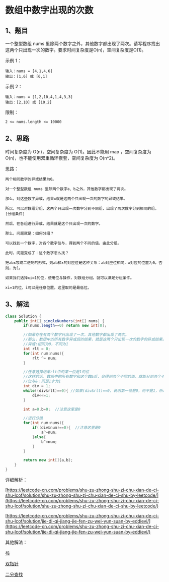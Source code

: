 # 数组中数字出现的次数

## 1、题目

一个整型数组 nums 里除两个数字之外，其他数字都出现了两次。请写程序找出这两个只出现一次的数字。要求时间复杂度是O(n)，空间复杂度是O(1)。

示例 1：

	输入：nums = [4,1,4,6]
	输出：[1,6] 或 [6,1]

示例 2：

	输入：nums = [1,2,10,4,1,4,3,3]
	输出：[2,10] 或 [10,2]

限制：

	2 <= nums.length <= 10000


## 2、思路

时间复杂度为 O(n)，空间复杂度为 O(1)。因此不能用 map ，空间复杂度为 O(n)，也不能使用双重循环嵌套，空间复杂度为 O(n^2)。

思路：

	两个相同数字的异或结果为0。

	对一个整型数组 nums 里除两个数字a、b之外，其他数字都出现了两次。

	那么，对这些数字异或，结果x就是这两个只出现一次的数字的异或结果。

	所以，可以对数组分组，这两个只出现一次数字分到不同组，出现了两次数字分到相同的组。[分组条件]

	然后，在各组进行异或，结果就是这个只出现一次的数字。

	那么，问题就是：如何分组？

	可以找到一个数字，对各个数字位与，得到两个不同的值，由此分组。

	此时，问题变成了：这个数字怎么找？

	把abx写成二进制的形式，则ab和x的对应位是这种关系：ab对应位相同，x对应的位置为0，否则，为1。

	如果我们选择xi=1的位，使用位与操作，对数组分组，就可以满足分组条件。

	xi=1的位，i可以是任意位置。这里取的是最低位。

## 3、解法

```java
class Solution {
    public int[] singleNumbers(int[] nums) {
        if(nums.length==0) return new int[0];

        //如果存在有两个数字只出现了一次，其他数字都出现了两次。
        //那么，数组中的所有数字异或后的结果，就是这两个只出现一次的数字的异或结果。
        //异或:相同为0，不同为1
        int rlt = 0;
        for(int num:nums){
            rlt ^= num;
        }

        //任意选择结果rlt中的某一位是1的位
        //这样的话，数组中的所有数字和这个数&后，会得到两个不同的值，就能分到两个不同的组
        //位与&：同是1才为1
        int div = 1;
        while((div&rlt)==0){ //如果(div&rlt)==0，说明第一位是0，而不是1，所以右移一位，查看第二位。
            div<<=1;
        }

        int a=0,b=0;  //注意这里是0

        //进行分组
        for(int num:nums){
            if((div&num)==0){  //注意这里是0
                a^=num;
            }else{
                b^=num;
            }
        }

        return new int[]{a,b};
    }
}
```

详细解析：

[https://leetcode-cn.com/problems/shu-zu-zhong-shu-zi-chu-xian-de-ci-shu-lcof/solution/shu-zu-zhong-shu-zi-chu-xian-de-ci-shu-by-leetcode/](https://leetcode-cn.com/problems/shu-zu-zhong-shu-zi-chu-xian-de-ci-shu-lcof/solution/shu-zu-zhong-shu-zi-chu-xian-de-ci-shu-by-leetcode/)

[https://leetcode-cn.com/problems/shu-zu-zhong-shu-zi-chu-xian-de-ci-shu-lcof/solution/jie-di-qi-jiang-jie-fen-zu-wei-yun-suan-by-eddievi/](https://leetcode-cn.com/problems/shu-zu-zhong-shu-zi-chu-xian-de-ci-shu-lcof/solution/jie-di-qi-jiang-jie-fen-zu-wei-yun-suan-by-eddievi/)

其他解法：

[栈](https://leetcode-cn.com/problems/shu-zu-zhong-shu-zi-chu-xian-de-ci-shu-lcof/solution/yong-liao-zhan-zheng-hao-zui-jin-zai-xue-xi-zhan-j/)

[双指针](https://leetcode-cn.com/problems/shu-zu-zhong-shu-zi-chu-xian-de-ci-shu-lcof/solution/java-shuang-zhi-zhen-by-da-lao-ban-3-3/)

[二分查找](https://leetcode-cn.com/problems/shu-zu-zhong-shu-zi-chu-xian-de-ci-shu-lcof/solution/shi-yao-zhe-ti-huan-ke-yi-yong-er-fen-cha-zhao-bi-/)